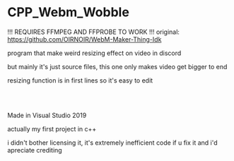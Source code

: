 # CPP_Webm_Wobble
!!! REQUIRES FFMPEG AND FFPROBE TO WORK !!!
original: https://github.com/OIRNOIR/WebM-Maker-Thing-Idk

program that make weird resizing effect on video in discord

but mainly it's just source files, this one only makes video get bigger to end

resizing function is in first lines so it's easy to edit
 
 <br/><br/>
 
Made in Visual Studio 2019 

actually my first project in c++

i didn't bother licensing it, it's extremely inefficient code
if u fix it and i'd apreciate crediting
